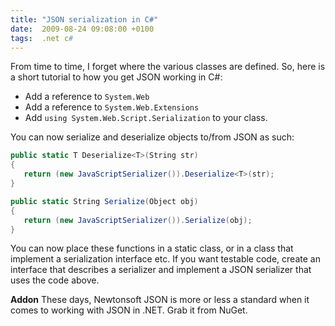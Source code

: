 ```yaml
---
title: "JSON serialization in C#"
date:  2009-08-24 09:08:00 +0100
tags:  .net c#
---
```


From time to time, I forget where the various classes are defined. So, here is a
short tutorial to how you get JSON working in C#:

* Add a reference to `System.Web`
* Add a reference to `System.Web.Extensions`
* Add `using System.Web.Script.Serialization` to your class.

You can now serialize and deserialize objects to/from JSON as such:

```csharp
public static T Deserialize<T>(String str)
{
   return (new JavaScriptSerializer()).Deserialize<T>(str);
}

public static String Serialize(Object obj)
{
   return (new JavaScriptSerializer()).Serialize(obj);
}
```

You can now place these functions in a static class, or in a class that implement
a serialization interface etc. If you want testable code, create an interface that
describes a serializer and implement a JSON serializer that uses the code above.

**Addon** These days, Newtonsoft JSON is more or less a standard when it comes to
working with JSON in .NET. Grab it from NuGet.